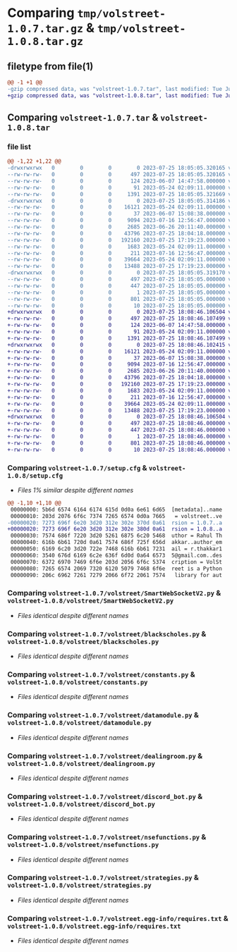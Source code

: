 # Comparing `tmp/volstreet-1.0.7.tar.gz` & `tmp/volstreet-1.0.8.tar.gz`

## filetype from file(1)

```diff
@@ -1 +1 @@
-gzip compressed data, was "volstreet-1.0.7.tar", last modified: Tue Jul 25 18:05:05 2023, max compression
+gzip compressed data, was "volstreet-1.0.8.tar", last modified: Tue Jul 25 18:08:46 2023, max compression
```

## Comparing `volstreet-1.0.7.tar` & `volstreet-1.0.8.tar`

### file list

```diff
@@ -1,22 +1,22 @@
-drwxrwxrwx   0        0        0        0 2023-07-25 18:05:05.320165 volstreet-1.0.7/
--rw-rw-rw-   0        0        0      497 2023-07-25 18:05:05.320165 volstreet-1.0.7/PKG-INFO
--rw-rw-rw-   0        0        0      124 2023-06-07 14:47:58.000000 volstreet-1.0.7/README.md
--rw-rw-rw-   0        0        0       91 2023-05-24 02:09:11.000000 volstreet-1.0.7/pyproject.toml
--rw-rw-rw-   0        0        0     1391 2023-07-25 18:05:05.321669 volstreet-1.0.7/setup.cfg
-drwxrwxrwx   0        0        0        0 2023-07-25 18:05:05.314186 volstreet-1.0.7/volstreet/
--rw-rw-rw-   0        0        0    16121 2023-05-24 02:09:11.000000 volstreet-1.0.7/volstreet/SmartWebSocketV2.py
--rw-rw-rw-   0        0        0       37 2023-06-07 15:08:38.000000 volstreet-1.0.7/volstreet/__init__.py
--rw-rw-rw-   0        0        0     9094 2023-07-16 12:56:47.000000 volstreet-1.0.7/volstreet/blackscholes.py
--rw-rw-rw-   0        0        0     2685 2023-06-26 20:11:40.000000 volstreet-1.0.7/volstreet/constants.py
--rw-rw-rw-   0        0        0    43796 2023-07-25 18:04:18.000000 volstreet-1.0.7/volstreet/datamodule.py
--rw-rw-rw-   0        0        0   192160 2023-07-25 17:19:23.000000 volstreet-1.0.7/volstreet/dealingroom.py
--rw-rw-rw-   0        0        0     1683 2023-05-24 02:09:11.000000 volstreet-1.0.7/volstreet/discord_bot.py
--rw-rw-rw-   0        0        0      211 2023-07-16 12:56:47.000000 volstreet-1.0.7/volstreet/exceptions.py
--rw-rw-rw-   0        0        0    39664 2023-05-24 02:09:11.000000 volstreet-1.0.7/volstreet/nsefunctions.py
--rw-rw-rw-   0        0        0    13488 2023-07-25 17:19:23.000000 volstreet-1.0.7/volstreet/strategies.py
-drwxrwxrwx   0        0        0        0 2023-07-25 18:05:05.319170 volstreet-1.0.7/volstreet.egg-info/
--rw-rw-rw-   0        0        0      497 2023-07-25 18:05:05.000000 volstreet-1.0.7/volstreet.egg-info/PKG-INFO
--rw-rw-rw-   0        0        0      447 2023-07-25 18:05:05.000000 volstreet-1.0.7/volstreet.egg-info/SOURCES.txt
--rw-rw-rw-   0        0        0        1 2023-07-25 18:05:05.000000 volstreet-1.0.7/volstreet.egg-info/dependency_links.txt
--rw-rw-rw-   0        0        0      801 2023-07-25 18:05:05.000000 volstreet-1.0.7/volstreet.egg-info/requires.txt
--rw-rw-rw-   0        0        0       10 2023-07-25 18:05:05.000000 volstreet-1.0.7/volstreet.egg-info/top_level.txt
+drwxrwxrwx   0        0        0        0 2023-07-25 18:08:46.106504 volstreet-1.0.8/
+-rw-rw-rw-   0        0        0      497 2023-07-25 18:08:46.107499 volstreet-1.0.8/PKG-INFO
+-rw-rw-rw-   0        0        0      124 2023-06-07 14:47:58.000000 volstreet-1.0.8/README.md
+-rw-rw-rw-   0        0        0       91 2023-05-24 02:09:11.000000 volstreet-1.0.8/pyproject.toml
+-rw-rw-rw-   0        0        0     1391 2023-07-25 18:08:46.107499 volstreet-1.0.8/setup.cfg
+drwxrwxrwx   0        0        0        0 2023-07-25 18:08:46.102415 volstreet-1.0.8/volstreet/
+-rw-rw-rw-   0        0        0    16121 2023-05-24 02:09:11.000000 volstreet-1.0.8/volstreet/SmartWebSocketV2.py
+-rw-rw-rw-   0        0        0       37 2023-06-07 15:08:38.000000 volstreet-1.0.8/volstreet/__init__.py
+-rw-rw-rw-   0        0        0     9094 2023-07-16 12:56:47.000000 volstreet-1.0.8/volstreet/blackscholes.py
+-rw-rw-rw-   0        0        0     2685 2023-06-26 20:11:40.000000 volstreet-1.0.8/volstreet/constants.py
+-rw-rw-rw-   0        0        0    43796 2023-07-25 18:04:18.000000 volstreet-1.0.8/volstreet/datamodule.py
+-rw-rw-rw-   0        0        0   192160 2023-07-25 17:19:23.000000 volstreet-1.0.8/volstreet/dealingroom.py
+-rw-rw-rw-   0        0        0     1683 2023-05-24 02:09:11.000000 volstreet-1.0.8/volstreet/discord_bot.py
+-rw-rw-rw-   0        0        0      211 2023-07-16 12:56:47.000000 volstreet-1.0.8/volstreet/exceptions.py
+-rw-rw-rw-   0        0        0    39664 2023-05-24 02:09:11.000000 volstreet-1.0.8/volstreet/nsefunctions.py
+-rw-rw-rw-   0        0        0    13488 2023-07-25 17:19:23.000000 volstreet-1.0.8/volstreet/strategies.py
+drwxrwxrwx   0        0        0        0 2023-07-25 18:08:46.106504 volstreet-1.0.8/volstreet.egg-info/
+-rw-rw-rw-   0        0        0      497 2023-07-25 18:08:46.000000 volstreet-1.0.8/volstreet.egg-info/PKG-INFO
+-rw-rw-rw-   0        0        0      447 2023-07-25 18:08:46.000000 volstreet-1.0.8/volstreet.egg-info/SOURCES.txt
+-rw-rw-rw-   0        0        0        1 2023-07-25 18:08:46.000000 volstreet-1.0.8/volstreet.egg-info/dependency_links.txt
+-rw-rw-rw-   0        0        0      801 2023-07-25 18:08:46.000000 volstreet-1.0.8/volstreet.egg-info/requires.txt
+-rw-rw-rw-   0        0        0       10 2023-07-25 18:08:46.000000 volstreet-1.0.8/volstreet.egg-info/top_level.txt
```

### Comparing `volstreet-1.0.7/setup.cfg` & `volstreet-1.0.8/setup.cfg`

 * *Files 1% similar despite different names*

```diff
@@ -1,10 +1,10 @@
 00000000: 5b6d 6574 6164 6174 615d 0d0a 6e61 6d65  [metadata]..name
 00000010: 203d 2076 6f6c 7374 7265 6574 0d0a 7665   = volstreet..ve
-00000020: 7273 696f 6e20 3d20 312e 302e 370d 0a61  rsion = 1.0.7..a
+00000020: 7273 696f 6e20 3d20 312e 302e 380d 0a61  rsion = 1.0.8..a
 00000030: 7574 686f 7220 3d20 5261 6875 6c20 5468  uthor = Rahul Th
 00000040: 616b 6b61 720d 0a61 7574 686f 725f 656d  akkar..author_em
 00000050: 6169 6c20 3d20 722e 7468 616b 6b61 7231  ail = r.thakkar1
 00000060: 3540 676d 6169 6c2e 636f 6d0d 0a64 6573  5@gmail.com..des
 00000070: 6372 6970 7469 6f6e 203d 2056 6f6c 5374  cription = VolSt
 00000080: 7265 6574 2069 7320 6120 5079 7468 6f6e  reet is a Python
 00000090: 206c 6962 7261 7279 2066 6f72 2061 7574   library for aut
```

### Comparing `volstreet-1.0.7/volstreet/SmartWebSocketV2.py` & `volstreet-1.0.8/volstreet/SmartWebSocketV2.py`

 * *Files identical despite different names*

### Comparing `volstreet-1.0.7/volstreet/blackscholes.py` & `volstreet-1.0.8/volstreet/blackscholes.py`

 * *Files identical despite different names*

### Comparing `volstreet-1.0.7/volstreet/constants.py` & `volstreet-1.0.8/volstreet/constants.py`

 * *Files identical despite different names*

### Comparing `volstreet-1.0.7/volstreet/datamodule.py` & `volstreet-1.0.8/volstreet/datamodule.py`

 * *Files identical despite different names*

### Comparing `volstreet-1.0.7/volstreet/dealingroom.py` & `volstreet-1.0.8/volstreet/dealingroom.py`

 * *Files identical despite different names*

### Comparing `volstreet-1.0.7/volstreet/discord_bot.py` & `volstreet-1.0.8/volstreet/discord_bot.py`

 * *Files identical despite different names*

### Comparing `volstreet-1.0.7/volstreet/nsefunctions.py` & `volstreet-1.0.8/volstreet/nsefunctions.py`

 * *Files identical despite different names*

### Comparing `volstreet-1.0.7/volstreet/strategies.py` & `volstreet-1.0.8/volstreet/strategies.py`

 * *Files identical despite different names*

### Comparing `volstreet-1.0.7/volstreet.egg-info/requires.txt` & `volstreet-1.0.8/volstreet.egg-info/requires.txt`

 * *Files identical despite different names*

